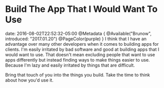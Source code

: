 # Build The App That I Would Want To Use
date: 2016-08-02T22:52:32-05:00
@Metadata {
  @Available("Brunow", introduced: "2017.01.20")
  @PageColor(purple)
}
I think that I have an advantage over many other developers when it comes to
building apps for clients. I'm easily irritated by bad software and good at building apps that I would want to use. That doesn't mean excluding people that want to use apps differently but instead finding ways to make things easier to use. Because I'm lazy and easily irritated by things that are difficult.

Bring that touch of you into the things you build. Take the time to think about how you'd use it.
